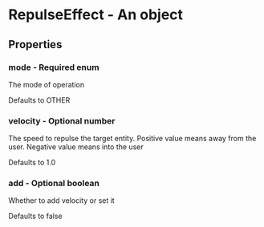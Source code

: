 

# RepulseEffect - An object



## Properties



### mode - Required enum



 The mode of operation



Defaults to OTHER



### velocity - Optional number



 The speed to repulse the target entity. Positive value means away from the user. Negative value means into the user



Defaults to 1.0



### add - Optional boolean



 Whether to add velocity or set it



Defaults to false

